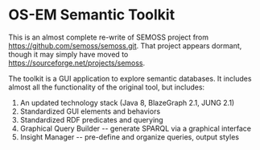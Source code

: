 # OS-EM Semantic Toolkit
This is an almost complete re-write of SEMOSS project from https://github.com/semoss/semoss.git. That project appears dormant, though it may simply have moved to https://sourceforge.net/projects/semoss.

The toolkit is a GUI application to explore semantic databases. It includes almost all the functionality of the original tool, but includes:
1. An updated technology stack (Java 8, BlazeGraph 2.1, JUNG 2.1)
2. Standardized GUI elements and behaviors
3. Standardized RDF predicates and querying
4. Graphical Query Builder -- generate SPARQL via a graphical interface
5. Insight Manager -- pre-define and organize queries, output styles
